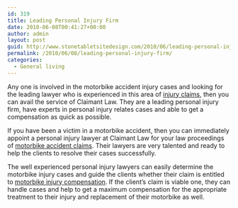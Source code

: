 ```yaml
---
id: 319
title: Leading Personal Injury Firm
date: 2010-06-08T00:41:27+00:00
author: admin
layout: post
guid: http://www.stonetabletsitedesign.com/2010/06/leading-personal-injury-firm/
permalink: /2010/06/08/leading-personal-injury-firm/
categories:
  - General living
---
```

Any one is involved in the motorbike accident injury cases and looking for the leading lawyer who is experienced in this area of [injury claims](http://www.claimantlaw.co.uk/), then you can avail the service of Claimant Law. They are a leading personal injury firm, have experts in personal injury relates cases and able to get a compensation as quick as possible.

If you have been a victim in a motorbike accident, then you can immediately appoint a personal injury lawyer at Claimant Law for your law proceedings of [motorbike accident claims](http://www.claimantlaw.co.uk/). Their lawyers are very talented and ready to help the clients to resolve their cases successfully.

The well experienced personal injury lawyers can easily determine the motorbike injury cases and guide the clients whether their claim is entitled to [motorbike injury compensation](http://www.claimantlaw.co.uk/). If the client&#8217;s claim is viable one, they can handle cases and help to get a maximum compensation for the appropriate treatment to their injury and replacement of their motorbike as well.